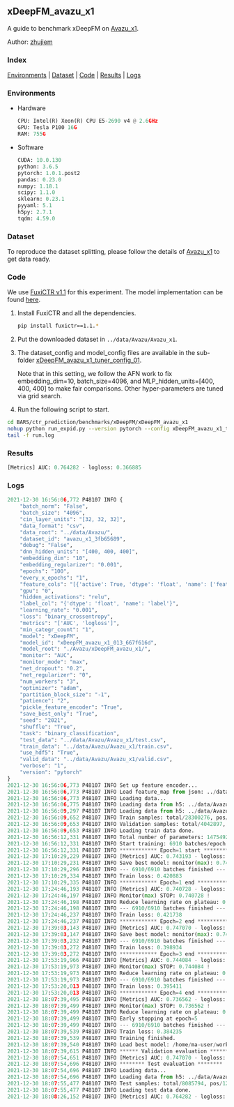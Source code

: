 ## xDeepFM_avazu_x1

A guide to benchmark xDeepFM on [Avazu_x1](https://github.com/openbenchmark/BARS/blob/master/ctr_prediction/datasets/Avazu/README.md#Avazu_x1).

Author: [zhujiem](https://github.com/zhujiem)

### Index
[Environments](#Environments) | [Dataset](#Dataset) | [Code](#Code) | [Results](#Results) | [Logs](#Logs)

### Environments
+ Hardware

  ```python
  CPU: Intel(R) Xeon(R) CPU E5-2690 v4 @ 2.6GHz
  GPU: Tesla P100 16G
  RAM: 755G
  ```
+ Software

  ```python
  CUDA: 10.0.130
  python: 3.6.5
  pytorch: 1.0.1.post2
  pandas: 0.23.0
  numpy: 1.18.1
  scipy: 1.1.0
  sklearn: 0.23.1
  pyyaml: 5.1
  h5py: 2.7.1
  tqdm: 4.59.0
  ```

### Dataset

To reproduce the dataset splitting, please follow the details of [Avazu_x1](https://github.com/openbenchmark/BARS/blob/master/ctr_prediction/datasets/Avazu/README.md#Avazu_x1) to get data ready.

### Code

We use [FuxiCTR v1.1](https://github.com/xue-pai/FuxiCTR/tree/v1.1.0) for this experiment. The model implementation can be found [here](https://github.com/xue-pai/FuxiCTR/blob/v1.1.0/fuxictr/pytorch/models/xDeepFM.py).

1. Install FuxiCTR and all the dependencies. 
   ```bash
   pip install fuxictr==1.1.*
   ```
   
2. Put the downloaded dataset in `../data/Avazu/Avazu_x1`. 

3. The dataset_config and model_config files are available in the sub-folder [xDeepFM_avazu_x1_tuner_config_01](./xDeepFM_avazu_x1_tuner_config_01).

   Note that in this setting, we follow the AFN work to fix embedding_dim=10, batch_size=4096, and MLP_hidden_units=[400, 400, 400] to make fair comparisons. Other hyper-parameters are tuned via grid search.

4. Run the following script to start.

  ```bash
  cd BARS/ctr_prediction/benchmarks/xDeepFM/xDeepFM_avazu_x1
  nohup python run_expid.py --version pytorch --config xDeepFM_avazu_x1_tuner_config_01 --expid xDeepFM_avazu_x1_013_667f616d --gpu 0 > run.log & 
  tail -f run.log
  ```

### Results
```python
[Metrics] AUC: 0.764282 - logloss: 0.366885
```

### Logs
```python
2021-12-30 16:56:06,772 P48107 INFO {
    "batch_norm": "False",
    "batch_size": "4096",
    "cin_layer_units": "[32, 32, 32]",
    "data_format": "csv",
    "data_root": "../data/Avazu/",
    "dataset_id": "avazu_x1_3fb65689",
    "debug": "False",
    "dnn_hidden_units": "[400, 400, 400]",
    "embedding_dim": "10",
    "embedding_regularizer": "0.001",
    "epochs": "100",
    "every_x_epochs": "1",
    "feature_cols": "[{'active': True, 'dtype': 'float', 'name': ['feat_1', 'feat_2', 'feat_3', 'feat_4', 'feat_5', 'feat_6', 'feat_7', 'feat_8', 'feat_9', 'feat_10', 'feat_11', 'feat_12', 'feat_13', 'feat_14', 'feat_15', 'feat_16', 'feat_17', 'feat_18', 'feat_19', 'feat_20', 'feat_21', 'feat_22'], 'type': 'categorical'}]",
    "gpu": "0",
    "hidden_activations": "relu",
    "label_col": "{'dtype': 'float', 'name': 'label'}",
    "learning_rate": "0.001",
    "loss": "binary_crossentropy",
    "metrics": "['AUC', 'logloss']",
    "min_categr_count": "1",
    "model": "xDeepFM",
    "model_id": "xDeepFM_avazu_x1_013_667f616d",
    "model_root": "./Avazu/xDeepFM_avazu_x1/",
    "monitor": "AUC",
    "monitor_mode": "max",
    "net_dropout": "0.2",
    "net_regularizer": "0",
    "num_workers": "3",
    "optimizer": "adam",
    "partition_block_size": "-1",
    "patience": "2",
    "pickle_feature_encoder": "True",
    "save_best_only": "True",
    "seed": "2021",
    "shuffle": "True",
    "task": "binary_classification",
    "test_data": "../data/Avazu/Avazu_x1/test.csv",
    "train_data": "../data/Avazu/Avazu_x1/train.csv",
    "use_hdf5": "True",
    "valid_data": "../data/Avazu/Avazu_x1/valid.csv",
    "verbose": "1",
    "version": "pytorch"
}
2021-12-30 16:56:06,773 P48107 INFO Set up feature encoder...
2021-12-30 16:56:06,773 P48107 INFO Load feature_map from json: ../data/Avazu/avazu_x1_3fb65689/feature_map.json
2021-12-30 16:56:06,773 P48107 INFO Loading data...
2021-12-30 16:56:06,775 P48107 INFO Loading data from h5: ../data/Avazu/avazu_x1_3fb65689/train.h5
2021-12-30 16:56:09,297 P48107 INFO Loading data from h5: ../data/Avazu/avazu_x1_3fb65689/valid.h5
2021-12-30 16:56:09,652 P48107 INFO Train samples: total/28300276, pos/4953382, neg/23346894, ratio/17.50%, blocks/1
2021-12-30 16:56:09,653 P48107 INFO Validation samples: total/4042897, pos/678699, neg/3364198, ratio/16.79%, blocks/1
2021-12-30 16:56:09,653 P48107 INFO Loading train data done.
2021-12-30 16:56:12,331 P48107 INFO Total number of parameters: 14754927.
2021-12-30 16:56:12,331 P48107 INFO Start training: 6910 batches/epoch
2021-12-30 16:56:12,331 P48107 INFO ************ Epoch=1 start ************
2021-12-30 17:10:29,229 P48107 INFO [Metrics] AUC: 0.743193 - logloss: 0.400409
2021-12-30 17:10:29,231 P48107 INFO Save best model: monitor(max): 0.743193
2021-12-30 17:10:29,296 P48107 INFO --- 6910/6910 batches finished ---
2021-12-30 17:10:29,334 P48107 INFO Train loss: 0.420883
2021-12-30 17:10:29,335 P48107 INFO ************ Epoch=1 end ************
2021-12-30 17:24:46,193 P48107 INFO [Metrics] AUC: 0.740728 - logloss: 0.398915
2021-12-30 17:24:46,197 P48107 INFO Monitor(max) STOP: 0.740728 !
2021-12-30 17:24:46,198 P48107 INFO Reduce learning rate on plateau: 0.000100
2021-12-30 17:24:46,198 P48107 INFO --- 6910/6910 batches finished ---
2021-12-30 17:24:46,237 P48107 INFO Train loss: 0.421738
2021-12-30 17:24:46,237 P48107 INFO ************ Epoch=2 end ************
2021-12-30 17:39:03,143 P48107 INFO [Metrics] AUC: 0.747070 - logloss: 0.396057
2021-12-30 17:39:03,147 P48107 INFO Save best model: monitor(max): 0.747070
2021-12-30 17:39:03,232 P48107 INFO --- 6910/6910 batches finished ---
2021-12-30 17:39:03,272 P48107 INFO Train loss: 0.398934
2021-12-30 17:39:03,272 P48107 INFO ************ Epoch=3 end ************
2021-12-30 17:53:19,966 P48107 INFO [Metrics] AUC: 0.744084 - logloss: 0.398645
2021-12-30 17:53:19,973 P48107 INFO Monitor(max) STOP: 0.744084 !
2021-12-30 17:53:19,973 P48107 INFO Reduce learning rate on plateau: 0.000010
2021-12-30 17:53:19,973 P48107 INFO --- 6910/6910 batches finished ---
2021-12-30 17:53:20,013 P48107 INFO Train loss: 0.395411
2021-12-30 17:53:20,013 P48107 INFO ************ Epoch=4 end ************
2021-12-30 18:07:39,495 P48107 INFO [Metrics] AUC: 0.736562 - logloss: 0.402197
2021-12-30 18:07:39,499 P48107 INFO Monitor(max) STOP: 0.736562 !
2021-12-30 18:07:39,499 P48107 INFO Reduce learning rate on plateau: 0.000001
2021-12-30 18:07:39,499 P48107 INFO Early stopping at epoch=5
2021-12-30 18:07:39,499 P48107 INFO --- 6910/6910 batches finished ---
2021-12-30 18:07:39,539 P48107 INFO Train loss: 0.384235
2021-12-30 18:07:39,539 P48107 INFO Training finished.
2021-12-30 18:07:39,540 P48107 INFO Load best model: /home/ma-user/work/github/benchmarks/Avazu/xDeepFM_avazu_x1/avazu_x1_3fb65689/xDeepFM_avazu_x1_013_667f616d.model
2021-12-30 18:07:39,615 P48107 INFO ****** Validation evaluation ******
2021-12-30 18:07:54,651 P48107 INFO [Metrics] AUC: 0.747070 - logloss: 0.396057
2021-12-30 18:07:54,696 P48107 INFO ******** Test evaluation ********
2021-12-30 18:07:54,696 P48107 INFO Loading data...
2021-12-30 18:07:54,696 P48107 INFO Loading data from h5: ../data/Avazu/avazu_x1_3fb65689/test.h5
2021-12-30 18:07:55,477 P48107 INFO Test samples: total/8085794, pos/1232985, neg/6852809, ratio/15.25%, blocks/1
2021-12-30 18:07:55,477 P48107 INFO Loading test data done.
2021-12-30 18:08:26,152 P48107 INFO [Metrics] AUC: 0.764282 - logloss: 0.366885

```
